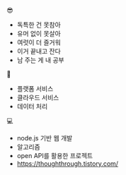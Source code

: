 😎
- 독특한 건 못참아
- 유머 없이 못살아
- 여럿이 더 즐거워
- 이거 끝내고 잔다
- 남 주는 게 내 공부

🤑
- 플랫폼 서비스
- 클라우드 서비스
- 데이터 처리

💻
- node.js 기반 웹 개발
- 알고리즘
- open API를 활용한 프로젝트
- https://thoughthrough.tistory.com/

<!---
newbieJanghan/newbieJanghan is a ✨ special ✨ repository because its `README.md` (this file) appears on your GitHub profile.
You can click the Preview link to take a look at your changes.
--->
